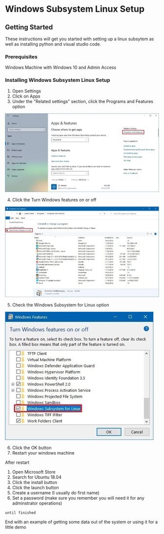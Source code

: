 # Windows Subsystem Linux Setup

## Getting Started

These instructions will get you started with setting up a linux subsytem as well as installing python and visual studio code.

### Prerequisites

Windows Machine with Windows 10 and Admin Access

### Installing Windows Subsystem Linux Setup

1. Open Settings
2. Click on Apps
3. Under the "Related settings" section, click the Programs and Features option

![Related Settings](apps-features-programsfeatures-option.jpg)

4. Click the Turn Windows features on or off

![Windows Features](controlpanel-turn-windows-features-option.jpg)

5. Check the Windows Subsystem for Linux option

![Check WSL](enable-windows-subsystem-linux-windows-10.jpg)

6. Click the OK button
7. Restart your windows machine

After restart
1. Open Microsoft Store
2. Search for Ubuntu 18.04
3. Click the install button
4. Click the launch button
5. Create a username (I usually do first name)
6. Set a password (make sure you remember you will need it for any adminstrator operations) 

```
until finished
```

End with an example of getting some data out of the system or using it for a little demo



